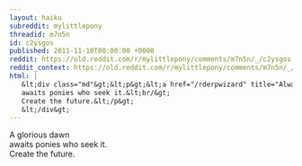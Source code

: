 ```yaml
---
layout: haiku
subreddit: mylittlepony
threadid: m7n5n
id: c2ysgos
published: 2011-11-10T00:00:00 +0000
reddit: https://old.reddit.com/r/mylittlepony/comments/m7n5n/_/c2ysgos
reddit_context: https://old.reddit.com/r/mylittlepony/comments/m7n5n/_/c2ysgos?context=3
html: |
   &lt;div class="md"&gt;&lt;p&gt;&lt;a href="/rderpwizard" title="Always Relevant / Four Hundred Billion Suns / Paper Bag Princess"&gt;&lt;/a&gt; A glorious dawn&lt;br/&gt;
   awaits ponies who seek it.&lt;br/&gt;
   Create the future.&lt;/p&gt;
   &lt;/div&gt;
---
```


[](/rderpwizard "Always Relevant / Four Hundred Billion Suns / Paper Bag Princess") A glorious dawn  
awaits ponies who seek it.  
Create the future.